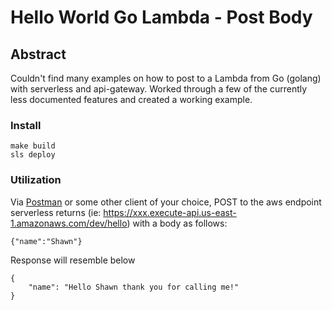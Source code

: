 # Hello World Go Lambda - Post Body

## Abstract

Couldn't find many examples on how to post to a Lambda from Go (golang) with serverless and api-gateway.  Worked through a few of the currently less documented features and created a working example.

### Install
```
make build
sls deploy
```

### Utilization

Via [Postman](https://www.getpostman.com) or some other client of your choice, POST to the aws endpoint serverless returns (ie: https://xxx.execute-api.us-east-1.amazonaws.com/dev/hello) with a body as follows:

```
{"name":"Shawn"}
```

Response will resemble below

```
{
    "name": "Hello Shawn thank you for calling me!"
}
```
